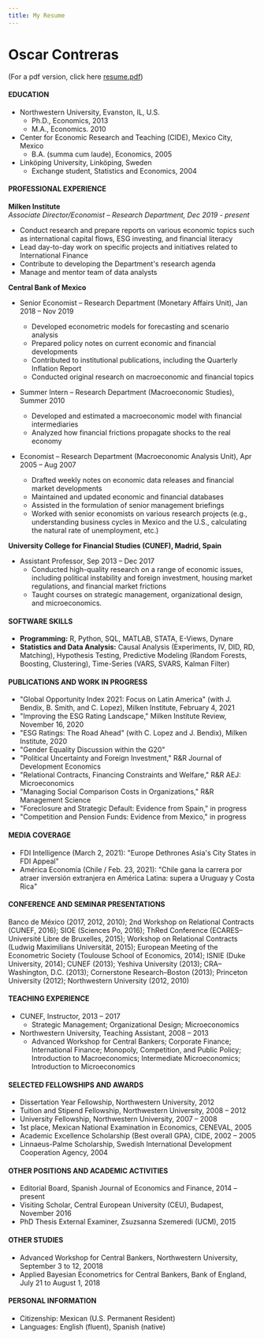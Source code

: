 ```yaml
---
title: My Resume
---
```

# Oscar Contreras

(For a pdf version, click here [resume.pdf](./resume_contreras.pdf))

#### EDUCATION
- Northwestern University, Evanston, IL, U.S. <br> 
  - Ph.D., Economics, 2013 <br> 
  - M.A., Economics. 2010 <br>
- Center for Economic Research and Teaching (CIDE), Mexico City, Mexico <br>
  - B.A. (summa cum laude), Economics, 2005 <br>
- Linköping University, Linköping, Sweden <br>
  - Exchange student, Statistics and Economics, 2004 <br> 


#### PROFESSIONAL EXPERIENCE

**Milken Institute** <br> 
_Associate Director/Economist – Research Department, Dec 2019 - present_ <br>
* Conduct research and prepare reports on various economic topics such as international capital flows, ESG investing, and financial literacy <br>
* Lead day-to-day work on specific projects and initiatives related to International Finance <br>
* Contribute to developing the Department's research agenda <br>
* Manage and mentor team of data analysts <br>

**Central Bank of Mexico** <br>
- Senior Economist – Research Department (Monetary Affairs Unit), Jan 2018 – Nov 2019
  - Developed econometric models for forecasting and scenario analysis
  - Prepared policy notes on current economic and financial developments
  - Contributed to institutional publications, including the Quarterly Inflation Report
  - Conducted original research on macroeconomic and financial topics

- Summer Intern – Research Department (Macroeconomic Studies), Summer 2010 <br>
  - Developed and estimated a macroeconomic model with financial intermediaries           
  - Analyzed how financial frictions propagate shocks to the real economy

- Economist – Research Department (Macroeconomic Analysis Unit), Apr 2005 – Aug 2007
  - Drafted weekly notes on economic data releases and financial market developments
  - Maintained and updated economic and financial databases
  - Assisted in the formulation of senior management briefings
  - Worked with senior economists on various research projects (e.g., understanding business cycles in Mexico and the U.S., calculating the natural rate of unemployment, etc.)

**University College for Financial Studies (CUNEF), Madrid, Spain** 
- Assistant Professor, Sep 2013 – Dec 2017
  - Conducted high-quality research on a range of economic issues, including political instability and foreign investment, housing market regulations, and financial market frictions
  - Taught courses on strategic management, organizational design, and microeconomics.         
 
#### SOFTWARE SKILLS
* **Programming:** R, Python, SQL, MATLAB, STATA, E-Views, Dynare <br>
* **Statistics and Data Analysis:** Causal Analysis (Experiments, IV, DID, RD, Matching), Hypothesis Testing, Predictive Modeling (Random Forests, Boosting, Clustering), Time-Series (VARS, SVARS, Kalman Filter) <br>

#### PUBLICATIONS AND WORK IN PROGRESS
* "Global Opportunity Index 2021: Focus on Latin America" (with J. Bendix, B. Smith, and C. Lopez), Milken Institute, February 4, 2021 <br>
* "Improving the ESG Rating Landscape," Milken Institute Review, November 16, 2020 <br>
* "ESG Ratings: The Road Ahead" (with C. Lopez and J. Bendix), Milken Institute, 2020 <br>
* "Gender Equality Discussion within the G20" <br>
* "Political Uncertainty and Foreign Investment," R&R Journal of Development Economics <br>
* "Relational Contracts, Financing Constraints and Welfare," R&R AEJ: Microeconomics <br>
* "Managing Social Comparison Costs in Organizations," R&R Management Science <br>
* "Foreclosure and Strategic Default: Evidence from Spain," in progress <br>
* "Competition and Pension Funds: Evidence from Mexico," in progress <br>

#### MEDIA COVERAGE
* FDI Intelligence (March 2, 2021): "Europe Dethrones Asia's City States in FDI Appeal" <br>
* América Economía (Chile / Feb. 23, 2021): "Chile gana la carrera por atraer inversión extranjera en América Latina: supera a Uruguay y Costa Rica" <br>
 
#### CONFERENCE AND SEMINAR PRESENTATIONS
Banco de México (2017, 2012, 2010); 2nd Workshop on Relational Contracts (CUNEF, 2016); SIOE (Sciences Po, 2016);  ThRed Conference (ECARES–Université Libre de Bruxelles, 2015); Workshop on Relational Contracts (Ludwig Maximilians Universität, 2015); European Meeting of the Econometric Society (Toulouse School of Economics, 2014); ISNIE (Duke University, 2014); CUNEF (2013); Yeshiva University (2013); CRA–Washington, D.C. (2013); Cornerstone Research–Boston (2013); Princeton University (2012); Northwestern University (2012, 2010) <br>
 
#### TEACHING EXPERIENCE
- CUNEF, Instructor, 2013 – 2017 <br> 
  - Strategic Management; Organizational Design; Microeconomics <br> 
- Northwestern University, Teaching Assistant, 2008 – 2013 <br> 
  - Advanced Workshop for Central Bankers; Corporate Finance; International Finance; Monopoly, Competition, and Public Policy; Introduction to Macroeconomics; Intermediate Microeconomics; Introduction to Microeconomics <br> 
 
#### SELECTED FELLOWSHIPS AND AWARDS
* Dissertation Year Fellowship, Northwestern University, 2012 <br> 
* Tuition and Stipend Fellowship, Northwestern University, 2008 – 2012 <br> 
* University Fellowship, Northwestern University, 2007 – 2008 <br> 
* 1st place, Mexican National Examination in Economics, CENEVAL, 2005 <br> 
* Academic Excellence Scholarship (Best overall GPA), CIDE, 2002 – 2005 <br> 
* Linnaeus-Palme Scholarship, Swedish International Development Cooperation Agency, 2004 <br> 
 
#### OTHER POSITIONS AND ACADEMIC ACTIVITIES
* Editorial Board, Spanish Journal of Economics and Finance, 2014 – present <br> 
* Visiting Scholar, Central European University (CEU), Budapest, November 2016 <br> 
* PhD Thesis External Examiner, Zsuzsanna Szemeredi (UCM), 2015 <br> 
 
#### OTHER STUDIES
* Advanced Workshop for Central Bankers, Northwestern University, September 3 to 12, 20018 <br> 
* Applied Bayesian Econometrics for Central Bankers, Bank of England, July 21 to August 1, 2018 <br>
 
#### PERSONAL INFORMATION
* Citizenship: Mexican (U.S. Permanent Resident) <br>
* Languages: English (fluent), Spanish (native) <br>

